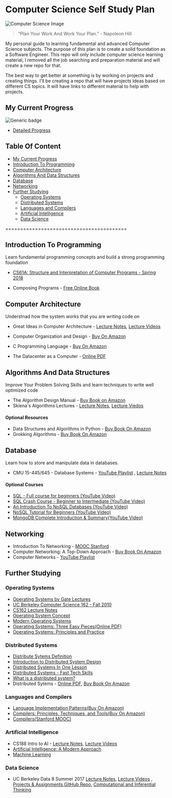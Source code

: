 Computer Science Self Study Plan
============

![Computer Science Image](http://oi67.tinypic.com/98hvzk.jpg)

> “Plan Your Work And Work Your Plan.” - Napoleon Hill

My personal guide to learning fundamental and advanced Computer Science subjects.  The purpose of this plan is to create a solid foundation as a Software Engineer. This repo will only include computer science learning material, I removed all the job searching and preparation material and will create a new repo for that. 

The best way to get better at something is by working on projects and creating things. I'll be creating a repo that will have projects ideas based on different CS topics. It will have links to different material to help with projects. 

## My Current Progress
 ![Generic badge](https://img.shields.io/badge/Progress-72.87%25-32CD32.svg)

* [Detailed Progress](https://docs.google.com/spreadsheets/d/1HmN18NEuFJ1vD0LpfckzK1SGa0NrOGfv5HEPeUwleoM)

## Table Of Content

* [My Current Progress](#my-current-progress)
* [Introduction To Programming](#introduction-to-programming)
* [Computer Architecture](#computer-architecture)
* [Algorithms And Data Structures](#algorithms-and-data-structures)
* [Database](#database)
* [Networking](#networking)
* [Further Studying](#further-studying)
     + [Operating Systems](#operating-systems)
     + [Distributed Systems](#distributed-systems)
     + [Languages and Compilers](#languages-and-compilers)
     + [Artificial Intelligence](#artificial-intelligence)
     + [Data Science](#data-science)

=========================================
## Introduction To Programming

Learn fundamental programming concepts and build a strong programming foundation

- [CS61A: Structure and Interpretation of Computer Programs - Spring 2018](https://bit.ly/2Kr1VJi)

- Composing Programs - [Free Online Book](http://composingprograms.com/)


## Computer Architecture

Understnad how the system works that you are writing code on

- Great Ideas in Computer Architecture - [Lecture Notes](http://inst.eecs.berkeley.edu/~cs61c/sp15/), [Lecture Videos](https://archive.org/details/ucberkeley-webcast-PL-XXv-cvA_iCl2-D-FS5mk0jFF6cYSJs_)

- Computer Organization and Design - [Buy On Amazon](https://www.amazon.com/Computer-Organization-Design-Fifth-Architecture/dp/0124077269?pldnSite=1)
- C Programming Language - [Buy On Amazon](https://www.amazon.com/Programming-Language-2nd-Brian-Kernighan/dp/0131103628/ref=sr_1_1?s=books&ie=UTF8&qid=1518908013&sr=1-1&keywords=c+programming+language)
- The Datacenter as a Computer - [Online PDF](http://inst.eecs.berkeley.edu/~cs61c/resources/WSCBarrosoHolzle.pdf)

## Algorithms And Data Structures

Improve Your Problem Solving Skills and learn techniques to write well optimized code

  - The Algorithm Design Manual - [Buy Book on Amazon](https://amzn.to/2MkzLRP)
  - Skiena's Algorithms Lectures - [Lecture Notes](https://bit.ly/2Miw0zL), [Lecture Viedos](https://bit.ly/2MKtf74)

  #### Optional Resources
  - Data Structures and Algorithms in Python - [Buy Book On Amazon](https://amzn.to/2LS9ga5)
  - Grokking Algorithms - [Buy Book On Amazon](https://amzn.to/2Ku6AKe)

## Database
Learn how to store and manipulate data in databases.

  - CMU 15-445/645 - Database Systems - [YouTube Playlist](https://www.youtube.com/playlist?list=PLSE8ODhjZXja3hgmuwhf89qboV1kOxMx7) , [Lecture Notes](https://15445.courses.cs.cmu.edu/fall2018/)

  #### Optional Courses
  - [SQL - Full course for beginners (YouTube Video)](https://www.youtube.com/watch?v=HXV3zeQKqGY)
  - [SQL Crash Course - Beginner to Intermediate (YouTube Video)](https://www.youtube.com/watch?v=nWeW3sCmD2k)
  - [An Introduction To NoSQL Databases (YouTube Video)](https://www.youtube.com/watch?v=uD3p_rZPBUQ)
  - [NoSQL Tutorial for Beginners (YouTube Video)](https://www.youtube.com/watch?v=2yQ9TGFpDuM)
  - [MongoDB Complete Introduction & Summary(YouTube Video)](https://www.youtube.com/watch?v=VELru-FCWDM)

## Networking

  - Introduction To Networking - [MOOC Stanford](https://stanford.io/1GXRYzS)
  - Computer Networking: A Top-Down Approach - [Buy Book On Amazon](https://amzn.to/2vju3Jz)
  - Computer Networks - [YouTube Playlist](https://m.youtube.com/playlist?list=PLEbnTDJUr_IegfoqO4iPnPYQui46QqT0j)


## Further Studying

### Operating Systems
   * [Operating Systems by Gate Lectures ](http://bit.ly/2BDbPGQ)
   * [UC Berkeley Computer Science 162 - Fall 2010](http://bit.ly/2BAAjAF)
   * [CS162 Lecture Notes](http://bit.ly/2HtvtWn)
   * [Operating System Concept](http://amzn.to/2EOJFuB)
   * [Modern Operating Systems](http://amzn.to/2CvAERS)
   * [Operating Systems: Three Easy Pieces(Online PDF)](http://pages.cs.wisc.edu/~remzi/OSTEP/)
   * [Operating Systems: Principles and Practice](http://amzn.to/2ommQEq)

### Distributed Systems    
   * [Distribute Sytems Definition](https://m.youtube.com/watch?v=nH9uwoyczFc)
   * [Introduction to Distributed System Design](http://bit.ly/13KaEko)
   * [Distributed Systems In One Lesson](http://bit.ly/2sJA3MU)
   * [Distributed Systems - Fast Tech Skills](http://bit.ly/2EDAwBw)
   * [What is a distributed system?](http://bit.ly/2EDP5ZX)
   * Distributed Sytems - [Online PDF](http://bit.ly/2wQshO0), [Buy Book On Amazon](http://amzn.to/2sAcoOE)

### Languages and Compilers
   * [Language Implementation Patterns(Buy On Amazon)](http://amzn.to/2rLovbk)
   * [Compilers: Principles, Techniques, and Tools(Buy On Amazon)](http://amzn.to/2HrtXE6)
   * [Compilers(Stanford MOOC)](http://stanford.io/1qv2hVh)

### Artificial Intelligence
  * CS188 Intro to AI - [Lecture Notes](https://bit.ly/2KtbA1K), [Lecture Videos](https://bit.ly/25TQnXW)
  * [Artificial Intelligence: A Modern Approach](https://amzn.to/2vBfQXO)
  * [Machine Learning](https://www.coursera.org/learn/machine-learning)

### Data Science
  * UC Berkeley Data 8 Summer 2017 [Lecture Notes](http://data8.org/su17/), [Lecture Videos](https://bit.ly/2LYZpyC) , [Projects & Assignments GitHub Repo](https://bit.ly/2vK5Ewj), [Computational and Inferential Thinking](https://bit.ly/2naa5fP)
